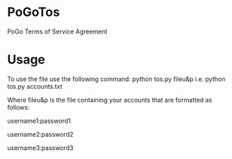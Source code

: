 # PoGoTos
PoGo Terms of Service Agreement

# Usage

To use the file use the following command:
python tos.py fileu&p
i.e. python tos.py accounts.txt

Where fileu&p is the file containing your accounts that are formatted as follows:

username1:password1

username2:password2

username3:password3

